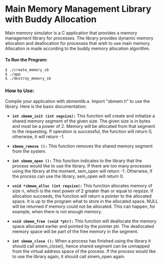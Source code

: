 # Main Memory Management Library with Buddy Allocation

Main memory simulator is a C application that provides a memory management library for processes. The library provides dynamic memory allocation and deallocation for processes that wish to use main memory. Allocation is made according to the buddy memory allocation algorithm.

#### To Run the Program:

```
$ ./create_memory_sb
$ ./app
$ ./destroy_memory_sb
```

### How to Use:

Compile your application with sbmemlib.a. Import "sbmem.h" to use the library. Here is the basic documentation:

* **`int sbmem_init (int segsize):`** This function will create and initialize a shared memory segment of the given size. The given size is in bytes and must be a power of 2. Memory will be allocated from that segment to the requesting. If operation is successful, the function will return 0, otherwise, it will return -1. 

* **`sbmem_remove ():`** This function removes the shared memory segment from the system.

* **`int sbmem_open ():`** This function indicates to the library that the process would like to use the library. If there are too many processes using the library at the moment, sem_open will return -1. Otherwise, if the process can use the library, sem_open will return 0.

* **`void *sbmem_alloc (int reqsize):`** This function allocates memory of size n, which is the next power of 2 greater than or equal to reqsize. If allocation succeeds, the function will return a pointer to the allocated space. It is up to the program what to store in the allocated space. NULL will be returned if memory could not be allocated. This can happen, for example, when there is not enough memory.

* **`void sbmem_free (void *ptr):`** This function will deallocate the memory space allocated earlier and pointed by the pointer ptr. The deallocated memory space will be part of the free memory in the segment.

* **`int sbmem_close ():`** When a process has finished using the library it should call smem_close(), hence shared segment can be unmapped from the virtual address space of the process. If the process would like to use the library again, it should call smem_open again.
